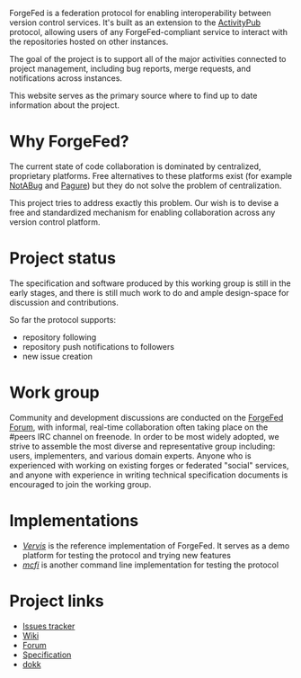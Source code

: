 ForgeFed is a federation protocol for enabling interoperability between version
control services. It's built as an extension to the [ActivityPub] protocol,
allowing users of any ForgeFed-compliant service to interact with the repositories
hosted on other instances.

The goal of the project is to support all of the major activities connected to
project management, including bug reports, merge requests, and notifications
across instances.

This website serves as the primary source where to find up to date information
about the project.


# Why ForgeFed?

The current state of code collaboration is dominated by centralized, proprietary
platforms. Free alternatives to these platforms exist (for example [NotABug] and
[Pagure]) but they do not solve the problem of centralization.

This project tries to address exactly this problem. Our wish is to devise a free
and standardized mechanism for enabling collaboration across any version control
platform.


# Project status

The specification and software produced by this working group is still in the
early stages, and there is still much work to do and ample design-space for
discussion and contributions.

So far the protocol supports:

- repository following
- repository push notifications to followers
- new issue creation


# Work group

Community and development discussions are conducted on the [ForgeFed Forum], with
informal, real-time collaboration often taking place on the #peers IRC channel on
freenode.
In order to be most widely adopted, we strive to assemble the most diverse and
representative group including: users, implementers, and various domain experts.
Anyone who is experienced with working on existing forges or federated "social"
services, and anyone with experience in writing technical specification documents
is encouraged to join the working group.


# Implementations

- *[Vervis]* is the reference implementation of ForgeFed. It serves as a demo
platform for testing the protocol and trying new features
- *[mcfi]* is another command line implementation for testing the protocol

# Project links

- [Issues tracker](https://notabug.org/peers/forgefed/issues)
- [Wiki](https://notabug.org/peers/forgefed/wiki)
- [Forum](https://talk.feneas.org/c/forgefed)
- [Specification](/forgefed-vocabulary.html)
- [dokk](https://dokk.org/ForgeFed)


[ActivityPub]:    https://www.w3.org/TR/activitypub/
[NotABug]:        https://notabug.org
[Pagure]:         https://pagure.io
[Vervis]:         https://dev.angeley.es/s/fr33domlover/r/vervis
[mcfi]:           https://notabug.org/zPlus/mcfi
[ForgeFed Forum]: https://talk.feneas.org/c/forgefed
